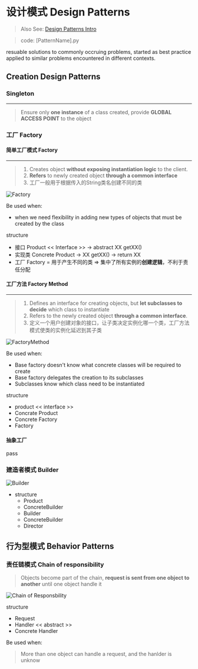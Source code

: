 # 设计模式 Design Patterns

> Also See: [Design Patterns Intro](https://www.oodesign.com/)

> code: [PatternName].py

resuable solutions to commonly occruing problems, started as best practice applied to similar problems encountered in different contexts.

## Creation Design Patterns

### Singleton

---

> Ensure only **one instance** of a class created, provide **GLOBAL ACCESS POINT** to the object

### 工厂 Factory

#### 简单工厂模式 Factory

---

> 1. Creates object **without exposing instantiation logic** to the client.
> 2. **Refers** to newly created object **through a common interface**
> 3. 工厂一般用于根据传入的String类名创建不同的类

![Factory](https://www.oodesign.com/images/creational/factory-pattern.gif)

Be used when:

* when we need flexibility in adding new types of objects that must be created by the class

structure

* 接口 Product << Interface >> -> abstract XX getXX()
* 实现类 Concrete Product -> XX getXX() -> return XX
* 工厂 Factory = 用于产生不同的类 => 集中了所有实例的**创建逻辑**，不利于责任分配

#### 工厂方法 Factory Method

---

> 1. Defines an interface for creating objects, but **let subclasses to decide** which class to instantiate
> 2. Refers to the newly created object **through a common interface**.
> 3. 定义一个用户创建对象的接口，让子类决定实例化哪一个类，工厂方法模式使类的实例化延迟到其子类

![FactoryMethod](https://www.oodesign.com/images/creational/factory-method-pattern.gif)

Be used when:

* Base factory doesn't know what concrete classes will be required to create
* Base factory delegates the creation to its subclasses
* Subclasses know which class need to be instantiated

structure

* product << interface >>
* Concrate Product
* Concrete Factory
* Factory

#### 抽象工厂

pass

### 建造者模式 Builder

![Builder](https://www.oodesign.com/images/creational/builder-pattern.png)

* structure
  * Product
  * ConcreteBuilder
  * Builder
  * ConcreteBuilder
  * Director

## 行为型模式 Behavior Patterns

### 责任链模式 Chain of responsibility

> Objects become part of the chain, **request is sent from one object to another** until one object handle it

![Chain of Responsbility](https://www.oodesign.com/images/stories/chain%20of%20responsability%20implementation%20-%20uml%20class%20diagram.gif)

structure

* Request
* Handler << abstract >>
* Concrete Handler

Be used when:

> More than one object can handle a request, and the hanlder is unknow